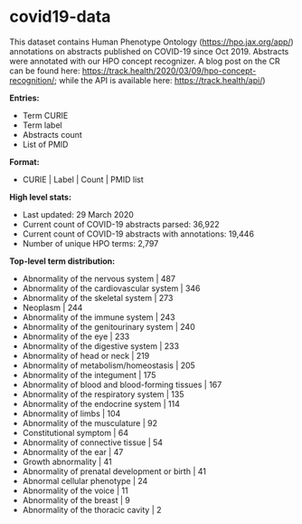 # covid19-data
This dataset contains Human Phenotype Ontology (https://hpo.jax.org/app/) annotations on abstracts published on COVID-19 since Oct 2019. Abstracts were annotated with our HPO concept recognizer. A blog post on the CR can be found here: https://track.health/2020/03/09/hpo-concept-recognition/; while the API is available here: https://track.health/api/)

**Entries:**
 * Term CURIE
 * Term label
 * Abstracts count
 * List of PMID

**Format:**
 * CURIE | Label | Count | PMID list

**High level stats:**
 * Last updated: 29 March 2020
 * Current count of COVID-19 abstracts parsed: 36,922
 * Current count of COVID-19 abstracts with annotations: 19,446
 * Number of unique HPO terms: 2,797
 
**Top-level term distribution:**
 * Abnormality of the nervous system | 487
 * Abnormality of the cardiovascular system | 346
 * Abnormality of the skeletal system | 273
 * Neoplasm | 244
 * Abnormality of the immune system | 243
 * Abnormality of the genitourinary system | 240
 * Abnormality of the eye | 233
 * Abnormality of the digestive system | 233
 * Abnormality of head or neck | 219
 * Abnormality of metabolism/homeostasis | 205
 * Abnormality of the integument | 175
 * Abnormality of blood and blood-forming tissues | 167
 * Abnormality of the respiratory system | 135
 * Abnormality of the endocrine system | 114
 * Abnormality of limbs | 104
 * Abnormality of the musculature | 92
 * Constitutional symptom | 64
 * Abnormality of connective tissue | 54
 * Abnormality of the ear | 47
 * Growth abnormality | 41
 * Abnormality of prenatal development or birth | 41
 * Abnormal cellular phenotype | 24
 * Abnormality of the voice | 11
 * Abnormality of the breast | 9
 * Abnormality of the thoracic cavity | 2

